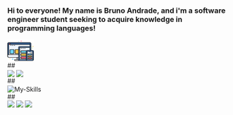 ### Hi to everyone! My name is Bruno Andrade, and i'm a software engineer student seeking to acquire knowledge in programming languages!
<div>
<img align="center" alt="Bruan-PC" height="50" width="60" src="https://github.com/brunameloo/ReadMeIcons/blob/fc239c04a29f136cd3b455a6d5ddc856505ee957/responsive%20design.png">
<!-- <height="30" width="40"> -->
</div>
##
<div>
 <img align="center" src="https://github-readme-stats.vercel.app/api?username=bruan05&show_icons=true&theme=dark#count_private" />
<img align="center" src="https://github-readme-stats.vercel.app/api/top-langs/?username=bruan05&layout=compact&theme=dark#count_private"/>
</div>
##
<div>
 <img align="center" alt="My-Skills" src="https://skills.thijs.gg/icons?i=html,css,js,c,py,git)](https://skills.thijs.gg)">
</div>
##
<div> 
<!--   <a href="https://www.youtube.com/channel/zzzzzzzzzzzz" target="_blank"><img src="https://img.shields.io/badge/YouTube-FF0000?style=for-the-badge&logo=youtube&logoColor=white" target="_blank"></a> -->
  <a href="https://www.instagram.com/bruno.andrade_0505/" target="_blank"><img src="https://img.shields.io/badge/-Instagram-%23E4405F?style=for-the-badge&logo=instagram&logoColor=white" target="_blank"></a>
<!--  	<a href="https://www.twitch.tv/zzzzzzzzz" target="_blank"><img src="https://img.shields.io/badge/Twitch-9146FF?style=for-the-badge&logo=twitch&logoColor=white" target="_blank"></a> -->
<!--  <a href="https://discord.gg/zzzzzzzz" target="_blank"><img src="https://img.shields.io/badge/Discord-7289DA?style=for-the-badge&logo=discord&logoColor=white" target="_blank"></a>  -->
  <a href = "mailto:bmiguelandrade.bm@gmail.com"><img src="https://img.shields.io/badge/-Gmail-%23333?style=for-the-badge&logo=gmail&logoColor=white" target="_blank"></a>
  <a href="https://www.linkedin.com/in/brunoandrade05" target="_blank"><img src="https://img.shields.io/badge/-LinkedIn-%230077B5?style=for-the-badge&logo=linkedin&logoColor=white" target="_blank"></a> 
  
</div>
